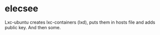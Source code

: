 # elecsee
Lxc-ubuntu creates lxc-containers (lxd), puts them in hosts file and adds public key. And then some.
